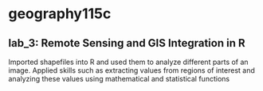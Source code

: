# geography115c

## lab_3: Remote Sensing and GIS Integration in R
Imported shapefiles into R and used them to analyze different parts of an image. Applied skills such as extracting values from regions of interest and analyzing these values using mathematical and statistical functions

